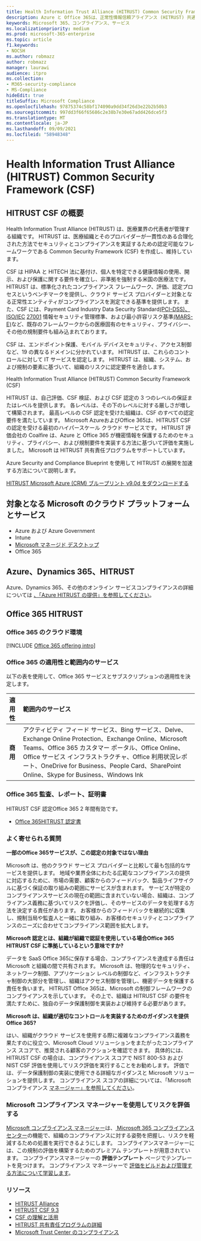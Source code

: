 ```yaml
---
title: Health Information Trust Alliance (HITRUST) Common Security Framework (CSF)
description: Azure と Office 365は、正常性情報信頼アライアンス (HITRUST) 共通セキュリティ フレームワーク (CSF) の認定を受けています。
keywords: Microsoft 365、コンプライアンス、サービス
ms.localizationpriority: medium
ms.prod: microsoft-365-enterprise
ms.topic: article
f1.keywords:
- NOCSH
ms.author: robmazz
author: robmazz
manager: laurawi
audience: itpro
ms.collection:
- M365-security-compliance
- MS-Compliance
hideEdit: true
titleSuffix: Microsoft Compliance
ms.openlocfilehash: 97875374c58bf174090a9dd34f26d3e22b2b50b3
ms.sourcegitcommit: 997dd3f66f65686c2e38b7e30e67add426dce5f3
ms.translationtype: MT
ms.contentlocale: ja-JP
ms.lasthandoff: 09/09/2021
ms.locfileid: "58948348"
---
```

# <a name="health-information-trust-alliance-hitrust-common-security-framework-csf"></a>Health Information Trust Alliance (HITRUST) Common Security Framework (CSF)

## <a name="hitrust-csf-overview"></a>HITRUST CSF の概要

Health Information Trust Alliance (HITRUST) は、医療業界の代表者が管理する組織です。 HITRUST は、医療組織とそのプロバイダーが一貫性のある合理化された方法でセキュリティとコンプライアンスを実証するための認定可能なフレームワークである Common Security Framework (CSF) を作成し、維持しています。

CSF は HIPAA と HITECH 法に基付け、個人を特定できる健康情報の使用、開示、および保護に関する要件を確立し、非準拠を強制する米国の医療法です。 HITRUST は、標準化されたコンプライアンス フレームワーク、評価、認定プロセスというベンチマークを提供し、クラウド サービス プロバイダーと対象となる正常性エンティティがコンプライアンスを測定できる基準を提供します。 また、CSF には、Payment Card Industry Data Security Standard[(PCI-DSS)、ISO/IEC](https://www.microsoft.com/trustcenter/compliance/pci) [27001](https://www.microsoft.com/trustcenter/compliance/iso-iec-27001) 情報セキュリティ管理標準、および最小許容リスク基準[(MARS-E)](https://www.microsoft.com/trustcenter/compliance/mars-e)など、既存のフレームワークからの医療固有のセキュリティ、プライバシー、その他の規制要件も組み込まれております。

CSF は、エンドポイント保護、モバイル デバイスセキュリティ、アクセス制御など、19 の異なるドメインに分かれています。 HITRUST は、これらのコントロールに対して IT サービスを認定します。 HITRUST は、組織、システム、および規制の要素に基づいて、組織のリスクに認定要件を適合します。

Health Information Trust Alliance (HITRUST) Common Security Framework (CSF)

HITRUST は、自己評価、CSF 検証、および CSF 認定の 3 つのレベルの保証またはレベルを提供します。 各レベルは、その下のレベルに対する厳しさが増して構築されます。 最高レベルの CSF 認定を受けた組織は、CSF のすべての認定要件を満たしています。 Microsoft AzureおよびOffice 365は、HITRUST CSF の認定を受ける最初のハイパースケール クラウド サービスです。 HITRUST 評価会社の Coalfire は、Azure と Office 365 が機密情報を保護するためのセキュリティ、プライバシー、および規制要件を実装する方法に基づいて評価を実施しました。 Microsoft は HITRUST 共有責任プログラムをサポートしています。

Azure Security and Compliance Blueprint を使用して HITRUST の展開を加速する方法について説明します。

[HITRUST Microsoft Azure (CRM) ブループリント v9.0d をダウンロードする](https://servicetrust.microsoft.com/ViewPage/Blueprint?command=Download&downloadType=Document&downloadId=3ccde498-4761-4be0-be8b-cd8d379a3a4f&docTab=fc060920-cdb8-11e7-bacf-0bf52b09d912_Healthcare_Blueprint)

## <a name="microsoft-in-scope-cloud-platforms--services"></a>対象となる Microsoft のクラウド プラットフォームとサービス

- Azure および Azure Government
- Intune
- [Microsoft マネージド デスクトップ](/microsoft-365/managed-desktop/intro/compliance)
- Office 365

## <a name="azure-dynamics-365-and-hitrust"></a>Azure、Dynamics 365、HITRUST

Azure、Dynamics 365、その他のオンライン サービスコンプライアンスの詳細については [、「Azure HITRUST の提供」を参照してください](/azure/compliance/offerings/offering-hitrust)。

## <a name="office-365-and-hitrust"></a>Office 365 HITRUST

### <a name="office-365-cloud-environments"></a>Office 365 のクラウド環境

[!INCLUDE [Office 365 offering intro](../includes/o365-offering-introduction.md)]

### <a name="office-365-applicability-and-in-scope-services"></a>Office 365 の適用性と範囲内のサービス

以下の表を使用して、Office 365 サービスとサブスクリプションの適用性を決定します。

| **適用性** | **範囲内のサービス** |
|:------------------|:----------------------|
| **商用** | アクティビティ フィード サービス、Bing サービス、Delve、Exchange Online Protection、Exchange Online、Microsoft Teams、Office 365 カスタマー ポータル、Office Online、Office サービス インフラストラクチャ、Office 利用状況レポート、OneDrive for Business、People Card、SharePoint Online、Skype for Business、Windows Ink |

### <a name="office-365-audits-reports-and-certificates"></a>Office 365 監査、レポート、証明書

HITRUST CSF 認定Office 365 2 年間有効です。

- [Office 365HITRUST 認定書](https://aka.ms/O365HITRUSTcertification)

### <a name="frequently-asked-questions"></a>よく寄せられる質問

**一部のOffice 365サービスが、この認定の対象ではない理由**

Microsoft は、他のクラウド サービス プロバイダーと比較して最も包括的なサービスを提供します。 地域や業界全体にわたる広範なコンプライアンスの提供に対応するために、市場の需要、顧客からのフィードバック、製品ライフサイクルに基づく保証の取り組みの範囲にサービスが含まれます。 サービスが特定のコンプライアンスサービスの現在の範囲に含まれていない場合、組織は、コンプライアンス義務に基づいてリスクを評価し、そのサービスのデータを処理する方法を決定する責任があります。 お客様からのフィードバックを継続的に収集し、規制当局や監査人と一緒に取り組み、お客様のセキュリティとコンプライアンスのニーズに合わせてコンプライアンス範囲を拡大します。

**Microsoft 認定とは、組織が組織で認証を使用している場合Office 365 HITRUST CSF に準拠しているという意味ですか?**

データを SaaS Office 365に保存する場合、コンプライアンスを達成する責任は Microsoft と組織の間で共有されます。 Microsoft は、物理的なセキュリティ、ネットワーク制御、アプリケーション レベルの制御など、インフラストラクチャ制御の大部分を管理し、組織はアクセス制御を管理し、機密データを保護する責任を負います。 HITRUST Office 365は、Microsoft の制御フレームワークのコンプライアンスを示しています。 その上で、組織は HITRUST CSF の要件を満たすために、独自のデータ保護制御を実装および維持する必要があります。

**Microsoft は、組織が適切なコントロールを実装するためのガイダンスを提供Office 365?**

はい、組織がクラウド サービスを使用する際に複雑なコンプライアンス義務を果たすのに役立つ、Microsoft Cloud ソリューションをまたがったコンプライアンス スコアで、推奨される顧客のアクションを確認できます。 具体的には、HITRUST CSF の場合は、コンプライアンス スコアで NIST 800-53 および NIST CSF 評価を使用してリスク評価を実行することをお勧めします。 評価では、データ保護制御の実装に使用できる詳細なガイダンスと Microsoft ソリューションを提供します。 コンプライアンス スコアの詳細については、「Microsoft コンプライアンス [マネージャー」を参照してください](/microsoft-365/compliance/compliance-manager)。

### <a name="use-microsoft-compliance-manager-to-assess-your-risk"></a>Microsoft コンプライアンス マネージャーを使用してリスクを評価する

[Microsoft コンプライアンス マネージャー](/microsoft-365/compliance/compliance-manager)は、[ Microsoft 365 コンプライアンス センター](/microsoft-365/compliance/microsoft-365-compliance-center)の機能で、組織のコンプライアンスに対する姿勢を把握し、リスクを軽減するための処置を実行できるようにします。 コンプライアンスマネージャーには、この規制の評価を構築するためのプレミアム テンプレートが用意されています。 コンプライアンスマネージャーの **評価テンプレート** ページでテンプレートを見つけます。 コンプライアンス マネージャーで [評価をビルドおよび管理する方法について学習します](/microsoft-365/compliance/compliance-manager-assessments)。

### <a name="resources"></a>リソース

- [HITRUST Alliance](https://hitrustalliance.net/)
- [HITRUST CSF 9.3](https://hitrustalliance.net/csf-license-agreement/)
- [CSF の理解と活用](https://hitrustalliance.net/understanding-leveraging-csf/)
- [HITRUST 共有責任プログラムの詳細](https://go.microsoft.com/fwlink/p/?linkid=2100268)
- [Microsoft Trust Center のコンプライアンス](https://www.microsoft.com/trust-center/compliance/compliance-overview)
